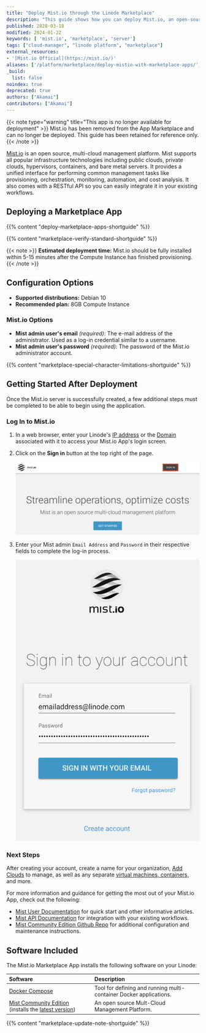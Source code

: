 ```yaml
---
title: "Deploy Mist.io through the Linode Marketplace"
description: "This guide shows how you can deploy Mist.io, an open-source, multi-cloud management platform, on a Linode using the ONe-Click Marketplace Apps installer."
published: 2020-03-18
modified: 2024-01-22
keywords: [ 'mist.io', 'marketplace', 'server']
tags: ["cloud-manager", "linode platform", "marketplace"]
external_resources:
- '[Mist.io Official](https://mist.io/)'
aliases: ['/platform/marketplace/deploy-mistio-with-marketplace-apps/', '/platform/one-click/deploy-mistio-with-one-click-apps/','/guides/deploy-mistio-with-one-click-apps/','/guides/deploy-mistio-with-marketplace-apps/','/guides/mistio-marketplace-app/']
_build:
  list: false
noindex: true
deprecated: true
authors: ["Akamai"]
contributors: ["Akamai"]
---
```

{{< note type="warning" title="This app is no longer available for deployment" >}}
Mist.io has been removed from the App Marketplace and can no longer be deployed. This guide has been retained for reference only.
{{< /note >}}

[Mist.io](https://mist.io/) is an open source, multi-cloud management platform. Mist supports all popular infrastructure technologies including public clouds, private clouds, hypervisors, containers, and bare metal servers. It provides a unified interface for performing common management tasks like provisioning, orchestration, monitoring, automation, and cost analysis. It also comes with a RESTful API so you can easily integrate it in your existing workflows.

## Deploying a Marketplace App

{{% content "deploy-marketplace-apps-shortguide" %}}

{{% content "marketplace-verify-standard-shortguide" %}}

{{< note >}}
**Estimated deployment time:** Mist.io should be fully installed within 5-15 minutes after the Compute Instance has finished provisioning.
{{< /note >}}

## Configuration Options

- **Supported distributions:** Debian 10
- **Recommended plan:** 8GB Compute Instance

### Mist.io Options

- **Mist admin user's email** *(required)*: The e-mail address of the administrator. Used as a log-in credential similar to a username.
- **Mist admin user's password** *(required)*: The password of the Mist.io administrator account.

{{% content "marketplace-special-character-limitations-shortguide" %}}

## Getting Started After Deployment

Once the Mist.io server is successfully created, a few additional steps must be completed to be able to begin using the application.

### Log In to Mist.io

1. In a web browser, enter your Linode's [IP address](/docs/products/compute/compute-instances/guides/manage-ip-addresses/) or the [Domain](/docs/products/networking/dns-manager/) associated with it to access your Mist.io App's login screen.

1. Click on the **Sign in** button at the top right of the page.

    ![Mist.io get started](get-started-mist.png)

1. Enter your Mist admin `Email Address` and `Password` in their respective fields to complete the log-in process.

    ![Mist.io Account Creation](account-creation-mist.png)

### Next Steps

After creating your account, create a name for your organization, [Add Clouds](https://docs.mist.io/category/75-adding-clouds-bare-metal-and-containers) to manage, as well as any separate [virtual machines, containers,](https://docs.mist.io/category/158-machines) and more.

For more information and guidance for getting the most out of your Mist.io App, check out the following:

* [Mist User Documentation](https://docs.mist.io) for quick start and other informative articles.
* [Mist API Documentation](https://mist.io/swagger) for integration with your existing workflows.
* [Mist Community Edition Github Repo](https://github.com/mistio/mist-ce/blob/master/README.md) for additional configuration and maintenance instructions.

## Software Included

The Mist.io Marketplace App installs the following software on your Linode:

| **Software** | **Description** |
|:--------------|:------------|
| [Docker Compose](https://docs.docker.com/compose/) | Tool for defining and running multi-container Docker applications.|
| [Mist Community Edition](https://github.com/mistio/mist-ce) (installs the [latest version](https://github.com/mistio/mist-ce/releases/latest)) | An open source Mult-Cloud Management Platform.|

{{% content "marketplace-update-note-shortguide" %}}
